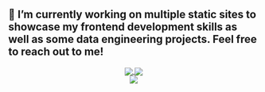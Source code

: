 ## 🔭 I’m currently working on multiple static sites to showcase my frontend development skills as well as some data engineering projects. Feel free to reach out to me!
<div align="center">
<a href="https://github.com/MantiMantilla/MantiMantilla.github.io">
  <img align="center" src="https://github-readme-stats.vercel.app/api/pin/?username=MantiMantilla&repo=MantiMantilla.github.io&theme=radical" />
</a>
<a href="https://mantimantilla.github.io/">
  <img align="center" src="https://github-readme-stats.vercel.app/api/top-langs/?username=MantiMantilla&layout=compact&theme=radical&langs_count=4" />
</a>
</div>
<div align="center">
<a href="https://github.com/copa-uniandes/optimizacion">
  <img align="center" src="https://github-readme-stats.vercel.app/api/pin/?username=copa-uniandes&repo=optimizacion&theme=radical" />
</a>
</div>

<!--
**MantiMantilla/MantiMantilla** is a ✨ _special_ ✨ repository because its `README.md` (this file) appears on your GitHub profile.

Here are some ideas to get you started:

- 🔭 I’m currently working on ...
- 🌱 I’m currently learning ...
- 👯 I’m looking to collaborate on ...
- 🤔 I’m looking for help with ...
- 💬 Ask me about ...
- 📫 How to reach me: ...
- 😄 Pronouns: ...
- ⚡ Fun fact: ...
-->

